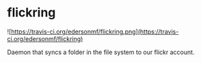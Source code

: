 flickring
=========
![https://travis-ci.org/edersonmf/flickring.png](https://travis-ci.org/edersonmf/flickring)

Daemon that syncs a folder in the file system to our flickr account.
